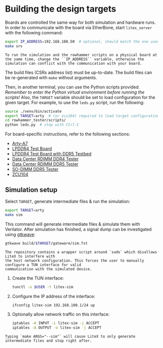 # Building the design targets

Boards are controlled the same way for both simulation and hardware runs.
In order to communicate with the board via EtherBone, start `litex_server` with the following command:

```sh
export IP_ADDRESS=192.168.100.50  # optional, should match the one used during build
make srv
```

```{warning}
To run the simulation and the rowhammer scripts on a physical board at the same time, change the ``IP_ADDRESS`` variable, otherwise the simulation can conflict with the communication with your board.
```

The build files (CSRs address list) must be up-to-date.
The build files can be re-generated with `make` without arguments.

Then, in another terminal, you can use the Python scripts provided.
*Remember to enter the Python virtual environment before running the scripts!*
Also, the `TARGET` variable should be set to load configuration for the given target.
For example, to use the `leds.py` script, run the following:

```sh
source ./venv/bin/activate
export TARGET=arty  # (or zcu104) required to load target configuration
cd rowhammer_tester/scripts/
python leds.py  # stop with Ctrl-C
```

For board-specific instructions, refer to the following sections:

* [Arty-A7](arty.md)
* [LPDDR4 Test Board](lpddr4_test_board.md)
* [LPDDR4 Test Board with DDR5 Testbed](lpddr4_test_board_with_ddr5_testbed.md)
* [Data Center RDIMM DDR4 Tester](data_center_rdimm_ddr4_tester.md)
* [Data Center RDIMM DDR5 Tester](data_center_rdimm_ddr5_tester.md)
* [SO-DIMM DDR5 Tester](so_dimm_ddr5_tester.md)
* [ZCU104](zcu104.md)

## Simulation setup

Select `TARGET`, generate intermediate files & run the simulation:

```sh
export TARGET=arty
make sim
```

This command will generate intermediate files & simulate them with Verilator.
After simulation has finished, a signal dump can be investigated using [gtkwave](http://gtkwave.sourceforge.net/):

```sh
gtkwave build/$TARGET/gateware/sim.fst
```

```{warning}
The repository contains a wrapper script around `sudo` which disallows LiteX to interfere with
the host network configuration. This forces the user to manually configure a TUN interface for valid
communication with the simulated device.
```

1. Create the TUN interface:

   ```sh
   tunctl -u $USER -t litex-sim
   ```

1. Configure the IP address of the interface:

   ```sh
   ifconfig litex-sim 192.168.100.1/24 up
   ```

1. Optionally allow network traffic on this interface:

   ```sh
   iptables -A INPUT -i litex-sim -j ACCEPT
   iptables -A OUTPUT -o litex-sim -j ACCEPT
   ```

```{note}
Typing `make ARGS="--sim"` will cause LiteX to only generate intermediate files and stop right after.
```
